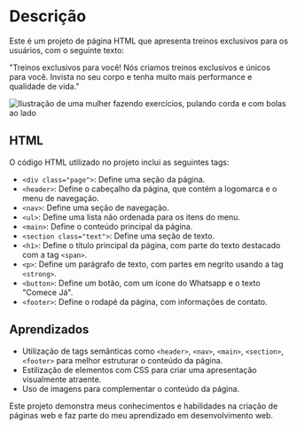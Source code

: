 # Descrição

Este é um projeto de página HTML que apresenta treinos exclusivos para os usuários, com o seguinte texto:

"Treinos exclusivos para você!
Nós criamos treinos exclusivos e únicos para você. Invista no seu corpo e tenha muito mais performance e qualidade de vida."

![Ilustração de uma mulher fazendo exercícios, pulando corda e com bolas ao lado](https://i.imgur.com/9hNwuto.png)

## HTML

O código HTML utilizado no projeto inclui as seguintes tags:

- `<div class="page">`: Define uma seção da página.
- `<header>`: Define o cabeçalho da página, que contém a logomarca e o menu de navegação.
- `<nav>`: Define uma seção de navegação.
- `<ul>`: Define uma lista não ordenada para os itens do menu.
- `<main>`: Define o conteúdo principal da página.
- `<section class="text">`: Define uma seção de texto.
- `<h1>`: Define o título principal da página, com parte do texto destacado com a tag `<span>`.
- `<p>`: Define um parágrafo de texto, com partes em negrito usando a tag `<strong>`.
- `<button>`: Define um botão, com um ícone do Whatsapp e o texto "Comece Já".
- `<footer>`: Define o rodapé da página, com informações de contato.

## Aprendizados

- Utilização de tags semânticas como `<header>`, `<nav>`, `<main>`, `<section>`, `<footer>` para melhor estruturar o conteúdo da página.
- Estilização de elementos com CSS para criar uma apresentação visualmente atraente.
- Uso de imagens para complementar o conteúdo da página.

Este projeto demonstra meus conhecimentos e habilidades na criação de páginas web e faz parte do meu aprendizado em desenvolvimento web.
